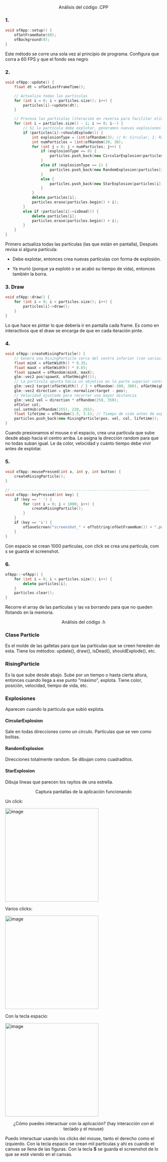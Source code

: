 
<p align=center> Análisis del código .CPP </p>

### 1. 
``` cpp
void ofApp::setup() {
    ofSetFrameRate(60);
    ofBackground(0);
}
```
Este método se corre una sola vez al principio de programa. Configura que corra a 60 FPS y que el fondo sea negro

### 2. 
``` cpp
void ofApp::update() {
    float dt = ofGetLastFrameTime();

    // Actualiza todas las partículas
    for (int i = 0; i < particles.size(); i++) {
        particles[i]->update(dt);
    }

    // Procesa las partículas (iteración en reversa para facilitar eliminación)
    for (int i = particles.size() - 1; i >= 0; i--) {
        // Si la partícula debe explotar, generamos nuevas explosiones
        if (particles[i]->shouldExplode()) {
            int explosionType = (int)ofRandom(3); // 0: Circular, 1: Random, 2: Star
            int numParticles = (int)ofRandom(20, 30);
            for (int j = 0; j < numParticles; j++) {
                if (explosionType == 0) {
                    particles.push_back(new CircularExplosion(particles[i]->getPosition(), particles[i]->getColor()));
                }
                else if (explosionType == 1) {
                    particles.push_back(new RandomExplosion(particles[i]->getPosition(), particles[i]->getColor()));
                }
                else {
                    particles.push_back(new StarExplosion(particles[i]->getPosition(), particles[i]->getColor()));
                }
            }
            delete particles[i];
            particles.erase(particles.begin() + i);
        }
        else if (particles[i]->isDead()) {
            delete particles[i];
            particles.erase(particles.begin() + i);
        }
    }
}
```
Primero actualiza todas las partículas (las que están en pantalla), Después revisa si alguna partícula:

- Debe explotar, entonces crea nuevas partículas con forma de explosión.

- Ya murió (porque ya explotó o se acabó su tiempo de vida), entonces también la borra.

### 3. Draw
``` cpp
void ofApp::draw() {
    for (int i = 0; i < particles.size(); i++) {
        particles[i]->draw();
    }
}
```
Lo que hace es pintar lo que debería ir en pantalla cada frame. Es como en interactivos que el draw se encarga de que en cada iteración pinte.

### 4.
``` cpp
void ofApp::createRisingParticle() {
    // Genera una RisingParticle cerca del centro inferior (con variación horizontal)
    float minX = ofGetWidth() * 0.35;
    float maxX = ofGetWidth() * 0.65;
    float spawnX = ofRandom(minX, maxX);
    glm::vec2 pos(spawnX, ofGetHeight());
    // La partícula apunta hacia un objetivo en la parte superior central
    glm::vec2 target(ofGetWidth() / 2 + ofRandom(-300, 300), ofGetHeight() * 0.10 + ofRandom(-30, 30));
    glm::vec2 direction = glm::normalize(target - pos);
    // Velocidad ajustada para recorrer una mayor distancia
    glm::vec2 vel = direction * ofRandom(250, 350);
    ofColor col;
    col.setHsb(ofRandom(255), 220, 255);
    float lifetime = ofRandom(1.5, 3.5); // Tiempo de vida antes de explotar
    particles.push_back(new RisingParticle(pos, vel, col, lifetime));
}
```

Cuando presionamos el mouse o el espacio, crea una partícula que sube desde abajo hacia el centro arriba. Le asigna la dirección random para que no todas suban igual. Le da color, velocidad y cuánto tiempo debe vivir antes de explotar.

### 5.
``` cpp
void ofApp::mousePressed(int x, int y, int button) {
    createRisingParticle();
}

// --------------------------------------------------------------
void ofApp::keyPressed(int key) {
    if (key == ' ') {
        for (int i = 0; i < 1000; i++) {
            createRisingParticle();
        }
    }
    if (key == 's') {
        ofSaveScreen("screenshot_" + ofToString(ofGetFrameNum()) + ".png");
    }
}
```
Con espacio se crean 1000 particulas, con click se crea una particula, com s se guarda el screenshot.

### 6.
``` cpp
ofApp::~ofApp() {
    for (int i = 0; i < particles.size(); i++) {
        delete particles[i];
    }
    particles.clear();
}
```
Recorre el array de las particulas y las va borrando para que no queden flotando en la memoria.

<p align=center> Análisis del código .h </p>

### Clase Particle
Es el molde de las galletas para que las partículas que se creen hereden de esta.
Tiene los métodos: update(), draw(), isDead(), shouldExplode(), etc.

### RisingParticle
Es la que sube desde abajo. Sube por un tiempo o hasta cierta altura, entonces cuando llega a ese punto "máximo", explota.
Tiene color, posición, velocidad, tiempo de vida, etc.

### Explosiones 
Aparecen cuando la particula que subió explota.

#### CircularExplosion
Sale en todas direcciones como un círculo.
Partículas que se ven como bolitas.

#### RandomExplosion
Direcciones totalmente random.
Se dibujan como cuadraditos.

#### StarExplosion
Dibuja líneas que parecen los rayitos de una estrella.

<p align=center> Captura pantallas de la aplicación funcionando </p>

Un click:

<img width="300" alt="image" src="https://github.com/user-attachments/assets/a4f93506-7558-4454-904f-d9dac48c3d78" />

Varios clicks:

<img width="300" alt="image" src="https://github.com/user-attachments/assets/8f00c45a-0d85-41ce-bb5c-05c31171e235" />

Con la tecla espacio:

<img width="300" alt="image" src="https://github.com/user-attachments/assets/5513e0cb-eb9f-419a-bbdf-8fa8d2feca6e" />

<p align= center> ¿Cómo puedes interactuar con la aplicación? (hay interacción con el teclado y el mouse) </p>

Puedo interactuar usando los clicks del mouse, tanto el derecho como el izquierdo. Con la tecla espacio se crean mil particulas y ahí es cuando el canvas se llena de las figuras. Con la tecla **S** se guarda el screenshot de lo que se esté viendo en el canvas.
